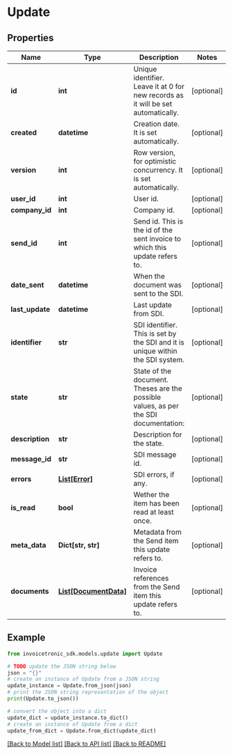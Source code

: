 # Update


## Properties

Name | Type | Description | Notes
------------ | ------------- | ------------- | -------------
**id** | **int** | Unique identifier. Leave it at 0 for new records as it will be set automatically. | [optional] 
**created** | **datetime** | Creation date. It is set automatically. | [optional] 
**version** | **int** | Row version, for optimistic concurrency. It is set automatically. | [optional] 
**user_id** | **int** | User id. | [optional] 
**company_id** | **int** | Company id. | [optional] 
**send_id** | **int** | Send id. This is the id of the sent invoice to which this update refers to. | [optional] 
**date_sent** | **datetime** | When the document was sent to the SDI. | [optional] 
**last_update** | **datetime** | Last update from SDI. | [optional] 
**identifier** | **str** | SDI identifier. This is set by the SDI and it is unique within the SDI system. | [optional] 
**state** | **str** | State of the document. Theses are the possible values, as per the SDI documentation: | [optional] 
**description** | **str** | Description for the state. | [optional] 
**message_id** | **str** | SDI message id. | [optional] 
**errors** | [**List[Error]**](Error.md) | SDI errors, if any. | [optional] 
**is_read** | **bool** | Wether the item has been read at least once. | [optional] 
**meta_data** | **Dict[str, str]** | Metadata from the Send item this update refers to. | [optional] 
**documents** | [**List[DocumentData]**](DocumentData.md) | Invoice references from the Send item this update refers to. | [optional] 

## Example

```python
from invoicetronic_sdk.models.update import Update

# TODO update the JSON string below
json = "{}"
# create an instance of Update from a JSON string
update_instance = Update.from_json(json)
# print the JSON string representation of the object
print(Update.to_json())

# convert the object into a dict
update_dict = update_instance.to_dict()
# create an instance of Update from a dict
update_from_dict = Update.from_dict(update_dict)
```
[[Back to Model list]](../README.md#documentation-for-models) [[Back to API list]](../README.md#documentation-for-api-endpoints) [[Back to README]](../README.md)


